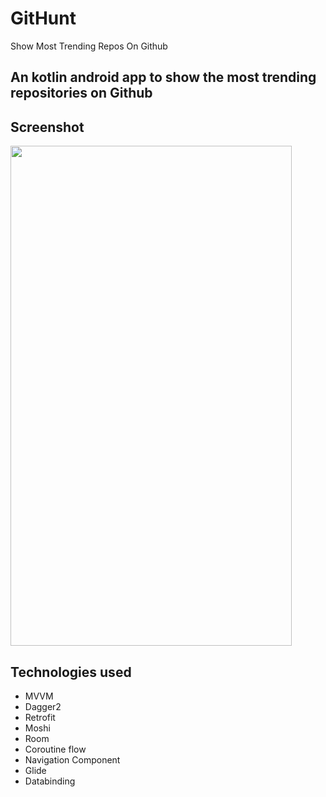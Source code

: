 # GitHunt
Show Most Trending Repos On Github

## An kotlin android app to show the most trending repositories on Github
## Screenshot
<img src="https://github.com/thura-aung12/GitHunt/blob/master/screenshots/screenshot.jpg" width="450" height="800"/>


## Technologies used
* MVVM
* Dagger2
* Retrofit
* Moshi 
* Room
* Coroutine flow
* Navigation Component
* Glide
* Databinding

